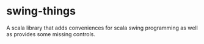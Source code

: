 swing-things
============

A scala library that adds conveniences for scala swing programming as well as provides some missing controls.
